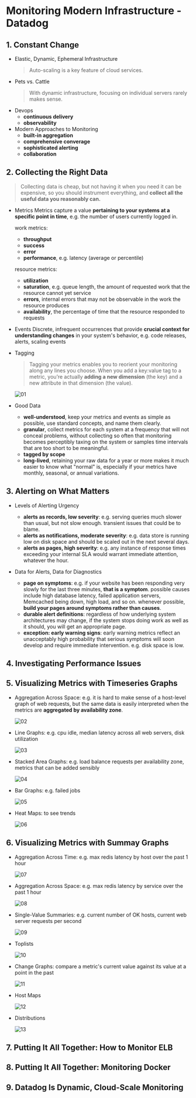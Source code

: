 # Monitoring Modern Infrastructure - Datadog

## 1. Constant Change

- Elastic, Dynamic, Ephemeral Infrastructure
  > Auto-scaling is a key feature of cloud services.
- Pets vs. Cattle
  > With dynamic infrastructure, focusing on individual servers rarely makes sense.
- Devops
  - **continuous delivery**
  - **observability**
- Modern Approaches to Monitoring
  - **built-in aggregation**
  - **comprehensive converage**
  - **sophisticated alerting**
  - **collaboration**

## 2. Collecting the Right Data

> Collecting data is cheap, but not having it when you need it can be expensive, so you should instrument everything, and **collect all the useful data you reasonably can.**

- Metrics
  Metrics capture a value **pertaining to your systems at a specific point in time**, e.g. the number of users currently logged in.

  work metrics:
  - **throughput**
  - **success**
  - **error**
  - **performance**, e.g. latency (average or percentile)

  resource metrics:
  - **utilization**
  - **saturation**, e.g. queue length, the amount of requested work that the resource cannot yet service
  - **errors**, internal errors that may not be observable in the work the resource produces
  - **availability**, the percentage of time that the resource responded to requests

- Events
  Discrete, infrequent occurrences that provide **crucial context for understanding changes** in your system's behavior, e.g. code releases, alerts, scaling events

- Tagging
  > Tagging your metrics enables you to reorient your monitoring along any lines you choose. When you add a key:value tag to a metric, you’re actually **adding a new dimension** (the key) and a new attribute in that dimension (the value).

  ![01](images/datadog01.png)

- Good Data
  - **well-understood**, keep your metrics and events as simple as possible, use standard concepts, and name them clearly.
  - **granular**, collect metrics for each system at a frequency that will not conceal problems, without collecting so often that monitoring becomes perceptibly taxing on the system or samples time intervals that are too short to be meaningful.
  - **tagged by scope**
  - **long-lived**, retaining your raw data for a year or more makes it much easier to know what "normal" is, especially if your metrics have monthly, seasonal, or annual variations.

## 3. Alerting on What Matters

- Levels of Alerting Urgency
  - **alerts as records, low severity**: e.g. serving queries much slower than usual, but not slow enough. transient issues that could be to blame.
  - **alerts as notifications, moderate severity**: e.g. data store is running low on disk space and should be scaled out in the next several days.
  - **alerts as pages, high severity**: e.g. any instance of response times exceeding your internal SLA would warrant immediate attention, whatever the hour.

- Data for Alerts, Data for Diagnostics
  - **page on symptoms**: e.g. if your website has been responding very slowly for the last three minutes, **that is a symptom**. possible causes include high database latency, failed application servers, Memcached being down, high load, and so on. whenever possible, **build your pages around symptoms rather than causes**.
  - **durable alert definitions**: regardless of how underlying system architectures may change, if the system stops doing work as well as it should, you will get an appropriate page.
  - **exception: early warning signs**: early warning metrics reflect an unacceptably high probability that serious symptoms will soon develop and require immediate intervention. e.g. disk space is low.

## 4. Investigating Performance Issues

## 5. Visualizing Metrics with Timeseries Graphs

- Aggregation Across Space: e.g. it is hard to make sense of a host-level graph of web requests, but the same data is easily interpreted when the metrics are **aggregated by availability zone**.
  
  ![02](images/datadog02.png)

- Line Graphs: e.g. cpu idle, median latency across all web servers, disk utilization

  ![03](images/datadog03.png)

- Stacked Area Graphs: e.g. load balance requests per availability zone, metrics that can be added sensibly

  ![04](images/datadog04.png)

- Bar Graphs: e.g. failed jobs

  ![05](images/datadog05.png)

- Heat Maps: to see trends
  
  ![06](images/datadog06.png)

## 6. Visualizing Metrics with Summay Graphs

- Aggregation Across Time: e.g. max redis latency by host over the past 1 hour

  ![07](images/datadog07.png)

- Aggregation Across Space: e.g. max redis latency by service over the past 1 hour

  ![08](images/datadog08.png)

- Single-Value Summaries: e.g. current number of OK hosts, current web server requests per second
  
  ![09](images/datadog09.png)

- Toplists

  ![10](images/datadog10.png)

- Change Graphs: compare a metric's current value against its value at a point in the past

  ![11](images/datadog11.png)

- Host Maps

  ![12](images/datadog12.png)

- Distributions

  ![13](images/datadog13.png)

## 7. Putting It All Together: How to Monitor ELB

## 8. Putting It All Together: Monitoring Docker

## 9. Datadog Is Dynamic, Cloud-Scale Monitoring
